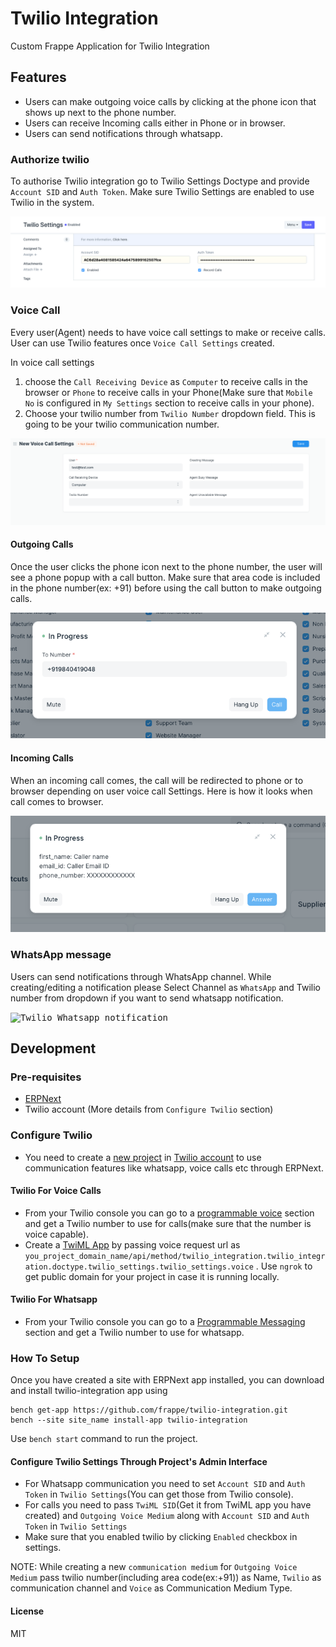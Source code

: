 # Twilio Integration

Custom Frappe Application for Twilio Integration

## Features
- Users can make outgoing voice calls by clicking at the phone icon that shows up next to the phone number.
- Users can receive Incoming calls either in Phone or in browser.
- Users can send notifications through whatsapp.

### Authorize twilio
To authorise Twilio integration go to Twilio Settings Doctype and provide `Account SID` and `Auth Token`. Make sure Twilio Settings are enabled to use Twilio in the system.

<kbd><img src=".github/twilio-settings.png" alt="Twilio Settings" /></kbd>

### Voice Call

Every user(Agent) needs to have voice call settings to make or receive calls. User can use Twilio features once `Voice Call Settings` created.

In voice call settings
1. choose the `Call Receiving Device` as `Computer` to receive calls in the browser or `Phone` to receive calls in your Phone(Make sure that `Mobile No` is configured in `My Settings` section to receive calls in your phone).
2. Choose your twilio number from `Twilio Number` dropdown field. This is going to be your twilio communication number.

<kbd><img src=".github/voice-call-settings.png" alt="Twilio Voice Call Settings" /></kbd>

#### Outgoing Calls

Once the user clicks the phone icon next to the phone number, the user will see a phone popup with a call button. Make sure that area code is included in the phone number(ex: +91) before using the call button to make outgoing calls.

<kbd><img src=".github/twilio-outgoing-call-popup.png" alt="Twilio Outgoing Call Popup" /></kbd>

#### Incoming Calls

When an incoming call comes, the call will be redirected to phone or to browser depending on user voice call Settings. Here is how it looks when call comes to browser.

<kbd><img src=".github/twilio-incoming-call-popup.png" alt="Twilio Incoming Call Popup" /></kbd>

### WhatsApp message

Users can send notifications through WhatsApp channel. While creating/editing a notification please Select Channel as `WhatsApp` and Twilio number from dropdown if you want to send whatsapp notification.

<kbd><img src=".github/twilio-whatsapp-notification.png" alt="Twilio Whatsapp notification" /></kbd>


## Development

### Pre-requisites
- [ERPNext](https://docs.erpnext.com/docs/user/manual/en/introduction/getting-started-with-erpnext#4-install-erpnext-on-your-unixlinuxmac-machine
)
- Twilio account (More details from `Configure Twilio` section)

### Configure Twilio
* You need to create a [new project](https://www.twilio.com/console/projects/create)  in [Twilio account](https://www.twilio.com/) to use communication features like whatsapp, voice calls etc through ERPNext.

#### Twilio For Voice Calls
* From your Twilio console you can go to a [programmable voice](https://www.twilio.com/console/voice/dashboard) section and get a Twilio number to use for calls(make sure that the number is voice capable).
* Create a [TwiML App](https://www.twilio.com/console/voice/twiml/apps/create) by passing voice request url as `you_project_domain_name/api/method/twilio_integration.twilio_integration.doctype.twilio_settings.twilio_settings.voice` . Use `ngrok` to get  public domain for your project in case it is running locally.

#### Twilio For Whatsapp
* From your Twilio console you can go to a [Programmable Messaging](https://www.twilio.com/console/sms/dashboard) section and get a Twilio number to use for whatsapp.


### How To Setup
Once you have created a site with ERPNext app installed, you can download and install twilio-integration app using

```
bench get-app https://github.com/frappe/twilio-integration.git
bench --site site_name install-app twilio-integration
```

Use `bench start` command to run the project.

#### Configure Twilio Settings Through Project's Admin Interface
* For Whatsapp communication you need to set `Account SID` and `Auth Token` in `Twilio Settings`(You can get those from Twilio console).
* For calls you need to pass `TwiML SID`(Get it from TwiML app you have created) and `Outgoing Voice Medium` along with `Account SID` and `Auth Token` in `Twilio Settings`
* Make sure that you enabled twilio by clicking `Enabled` checkbox in settings.

NOTE: While creating a new `communication medium` for `Outgoing Voice Medium` pass twilio number(including area code(ex:+91)) as Name, `Twilio` as communication channel and `Voice` as Communication Medium Type.


#### License

MIT

